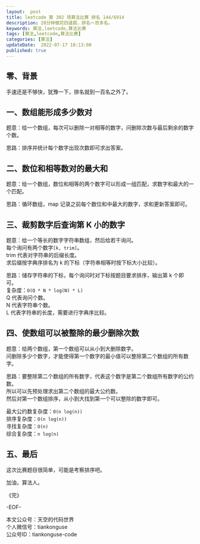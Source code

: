```yaml
---   
layout:  post  
title: leetcode 第 302 场算法比赛 排名 144/6914  
description: 20分钟做完四道题，排名一百多名。  
keywords: 算法,leetcode,算法比赛  
tags: [算法,leetcode,算法比赛]    
categories: [算法]  
updateDate:  2022-07-17 18:13:00  
published: true  
---  
```



## 零、背景  


手速还是不够快，犹豫一下，排名就到一百名之外了。    


## 一、数组能形成多少数对  


题意：给一个数组，每次可以删除一对相等的数字，问删除次数与最后剩余的数字个数。  


思路：排序并统计每个数字出现次数即可求出答案。  


## 二、数位和相等数对的最大和  


题意：给一个数组，数位和相等的两个数字可以形成一组匹配，求数字和最大的一个匹配。  


思路：循环数组，map 记录之前每个数位和中最大的数字，求和更新答案即可。  



## 三、裁剪数字后查询第 K 小的数字  


题意：给一个等长的数字字符串数组，然后给若干询问。  
每个询问有两个数字`[k, trim]`。  
trim 代表对字符串的后缀长度。  
求后缀按字典序排名为 k 的下标（字符串相等时按下标大小比较）。  


思路：储存字符串的下标，每个询问时对下标按题目要求排序，输出第 k 个即可。  
复杂度：`O(Q * N * log(N) * L)`  
Q 代表询问个数。  
N 代表字符串个数。  
L 代表字符串的长度，需要进行字典序比较。  


## 四、使数组可以被整除的最少删除次数  


题意：给两个数组，第一个数组可以从小到大删除数字。  
问删除多少个数字，才能使得第一个数字的最小值可以整除第二个数组的所有数字。  


思路：要整除第二个数组的所有数字，代表这个数字是第二个数组所有数字的公约数。  
所以可以先预处理求出第二个数组的最大公约数。  
然后对第一个数组排序，从小到大找到第一个可以整除的数字即可。  


最大公约数复杂度：`O(n log(n))`  
排序复杂度：`O(n log(n))`  
寻找复杂度：`O(n)`  
综合复杂度：`n log(n)`  


## 五、最后  


这次比赛题目很简单，可能是考察排序吧。  





加油，算法人。  


《完》  


-EOF-  



本文公众号：天空的代码世界  
个人微信号：tiankonguse  
公众号ID：tiankonguse-code  
  

